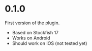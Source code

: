 # 0.1.0

First version of the plugin.
* Based on Stockfish 17
* Works on Android
* Should work on IOS (not tested yet)